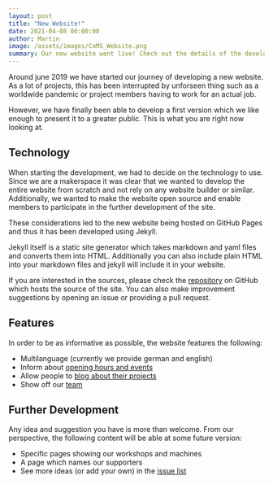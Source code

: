 ```yaml
---
layout: post
title: "New Website!"
date: 2021-04-08 00:00:00
author: Martin
image: /assets/images/CoMS_Website.png
summary: Our new website went live! Check out the details of the development.
---
```


Around june 2019 we have started our journey of developing a new website. As a lot of projects, this has been interrupted by unforseen thing such as a worldwide pandemic or project members having to work for an actual job.

However, we have finally been able to develop a first version which we like enough to present it to a greater public. This is what you are right now looking at.

## Technology
When starting the development, we had to decide on the technology to use. Since we are a makerspace it was clear that we wanted to develop the entire website from scratch and not rely on any website builder or similar. Additionally, we wanted to make the website open source and enable members to participate in the further development of the site.

These considerations led to the new website being hosted on GitHub Pages and thus it has been developed using Jekyll.

Jekyll itself is a static site generator which takes markdown and yaml files and converts them into HTML. Additionally you can also include plain HTML into your markdown files and jekyll will include it in your website.

If you are interested in the sources, please check the [repository](https://github.com/comakingspace/comakingspace.github.io) on GitHub which hosts the source of the site. You can also make improvement suggestions by opening an issue or providing a pull request.

## Features

In order to be as informative as possible, the website features the following:
- Multilanguage (currently we provide german and english)
- Inform about [opening hours and events](/calendar)
- Allow people to [blog about their projects](/news)
- Show off our [team](/team_en)

## Further Development
Any idea and suggestion you have is more than welcome. From our perspective, the following content will be able at some future version:
- Specific pages showing our workshops and machines
- A page which names our supporters
- See more ideas (or add your own) in the [issue list](https://github.com/comakingspace/comakingspace.github.io/issues)
